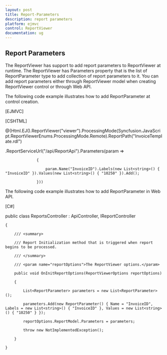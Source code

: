```yaml
---
layout: post
title: Report-Parameters
description: report parameters
platform: ejmvc
control: ReportViewer
documentation: ug
---
```


## Report Parameters

The ReportViewer has support to add report parameters to ReportViewer at runtime. The ReportViewer has Parameters property that is the list of ReportParameter type to add collection of report parameters to it. You can add report parameters either through ReportViewer model when creating ReportViewer control or through Web API.

The following code example illustrates how to add ReportParameter at control creation.





[EJMVC]

[CSHTML]

@(Html.EJ().ReportViewer("viewer").ProcessingMode(Syncfusion.JavaScript.ReportViewerEnums.ProcessingMode.Remote).ReportPath("InvoiceTemplate.rdl")

.ReportServiceUrl("/api/ReportApi").Parameters(param =>

                  {

                      param.Name("InvoiceID").Labels(new List<string>() { "InvoiceID" }).Values(new List<string>() { "10250" }).Add();

                  }))





The following code example illustrates how to add ReportParameter in Web API.

[C#]



public class ReportsController : ApiController, IReportController

    {

        /// <summary>

        /// Report Initialization method that is triggered when report begins to be processed.

        /// </summary>

        /// <param name="reportOptions">The ReportViewer options.</param>

        public void OnInitReportOptions(ReportViewerOptions reportOptions)

        {

            List<ReportParameter> parameters = new List<ReportParameter>();

            parameters.Add(new ReportParameter() { Name = "InvoiceID", Labels = new List<string>() { "InvoiceID" }, Values = new List<string>() { "10250" } });

            reportOptions.ReportModel.Parameters = parameters;

            throw new NotImplementedException();

        }        

    }



